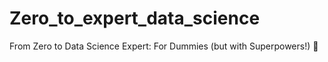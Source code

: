 # Zero_to_expert_data_science
From Zero to Data Science Expert: For Dummies (but with Superpowers!) 🚀
